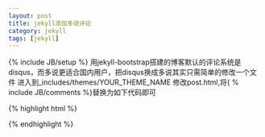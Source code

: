 ```yaml
---
layout: post
title: jekyll添加多说评论
category: jekyll
tags: [jekyll]
---
```

{% include JB/setup %}
用jekyll-bootstrap搭建的博客默认的评论系统是disqus，而多说更适合国内用户，把disqus换成多说其实只需简单的修改一个文件
 进入到_includes/themes/YOUR_THEME_NAME
修改post.html,将\{
% include JB/comments 
%\}替换为如下代码即可

{% highlight html %}
<div id="comments" class="ds-thread" data-title="{\{ page.title \}}" data-url="{\{ site.production_url \}}{\{ page.url \}}" data-data-thread-key="{\{ page.id \}}"></div>
<script type="text/javascript">
var duoshuoQuery = {short_name:"CodedCat"};
(function() {
var ds = document.createElement('script');
ds.type = 'text/javascript';ds.async = true;
ds.src = 'http://static.duoshuo.com/embed.js';
ds.charset = 'UTF-8';
(document.getElementsByTagName('head')[0]
|| document.getElementsByTagName('body')[0]).appendChild(ds);
})();
</script>
{% endhighlight %}